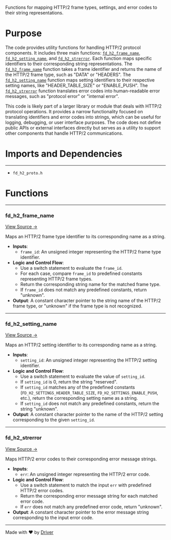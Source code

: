 <!--------------------------------------------------------------------------------->
<!-- IMPORTANT: This file is auto-generated by Driver (https://driver.ai). -------->
<!-- Manual edits may be overwritten on future commits. --------------------------->
<!--------------------------------------------------------------------------------->

Functions for mapping HTTP/2 frame types, settings, and error codes to their string representations.

# Purpose
The code provides utility functions for handling HTTP/2 protocol components. It includes three main functions: [`fd_h2_frame_name`](<#fd_h2_frame_name>), [`fd_h2_setting_name`](<#fd_h2_setting_name>), and [`fd_h2_strerror`](<#fd_h2_strerror>). Each function maps specific identifiers to their corresponding string representations. The [`fd_h2_frame_name`](<#fd_h2_frame_name>) function takes a frame identifier and returns the name of the HTTP/2 frame type, such as "DATA" or "HEADERS". The [`fd_h2_setting_name`](<#fd_h2_setting_name>) function maps setting identifiers to their respective setting names, like "HEADER_TABLE_SIZE" or "ENABLE_PUSH". The [`fd_h2_strerror`](<#fd_h2_strerror>) function translates error codes into human-readable error messages, such as "protocol error" or "internal error".

This code is likely part of a larger library or module that deals with HTTP/2 protocol operations. It provides a narrow functionality focused on translating identifiers and error codes into strings, which can be useful for logging, debugging, or user interface purposes. The code does not define public APIs or external interfaces directly but serves as a utility to support other components that handle HTTP/2 communications.
# Imports and Dependencies

---
- `fd_h2_proto.h`


# Functions

---
### fd\_h2\_frame\_name<!-- {{#callable:fd_h2_frame_name}} -->
[View Source →](<../../../../../src/waltz/h2/fd_h2_proto.c#L3>)

Maps an HTTP/2 frame type identifier to its corresponding name as a string.
- **Inputs**:
    - `frame_id`: An unsigned integer representing the HTTP/2 frame type identifier.
- **Logic and Control Flow**:
    - Use a switch statement to evaluate the `frame_id`.
    - For each case, compare `frame_id` to predefined constants representing HTTP/2 frame types.
    - Return the corresponding string name for the matched frame type.
    - If `frame_id` does not match any predefined constants, return "unknown".
- **Output**: A constant character pointer to the string name of the HTTP/2 frame type, or "unknown" if the frame type is not recognized.


---
### fd\_h2\_setting\_name<!-- {{#callable:fd_h2_setting_name}} -->
[View Source →](<../../../../../src/waltz/h2/fd_h2_proto.c#L24>)

Maps an HTTP/2 setting identifier to its corresponding name as a string.
- **Inputs**:
    - `setting_id`: An unsigned integer representing the HTTP/2 setting identifier.
- **Logic and Control Flow**:
    - Use a switch statement to evaluate the value of `setting_id`.
    - If `setting_id` is 0, return the string "reserved".
    - If `setting_id` matches any of the predefined constants (`FD_H2_SETTINGS_HEADER_TABLE_SIZE`, `FD_H2_SETTINGS_ENABLE_PUSH`, etc.), return the corresponding setting name as a string.
    - If `setting_id` does not match any predefined constants, return the string "unknown".
- **Output**: A constant character pointer to the name of the HTTP/2 setting corresponding to the given `setting_id`.


---
### fd\_h2\_strerror<!-- {{#callable:fd_h2_strerror}} -->
[View Source →](<../../../../../src/waltz/h2/fd_h2_proto.c#L38>)

Maps HTTP/2 error codes to their corresponding error message strings.
- **Inputs**:
    - `err`: An unsigned integer representing the HTTP/2 error code.
- **Logic and Control Flow**:
    - Use a switch statement to match the input `err` with predefined HTTP/2 error codes.
    - Return the corresponding error message string for each matched error code.
    - If `err` does not match any predefined error code, return "unknown".
- **Output**: A constant character pointer to the error message string corresponding to the input error code.



---
Made with ❤️ by [Driver](https://www.driver.ai/)